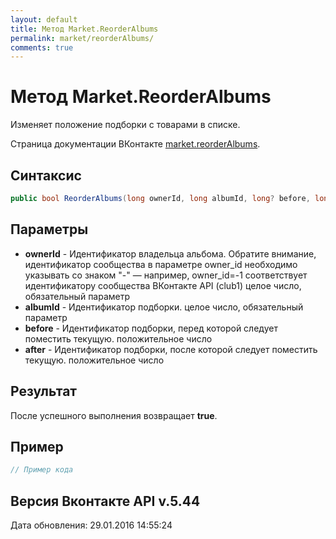 ```yaml
---
layout: default
title: Метод Market.ReorderAlbums
permalink: market/reorderAlbums/
comments: true
---
```

# Метод Market.ReorderAlbums
Изменяет положение подборки с товарами в списке.

Страница документации ВКонтакте [market.reorderAlbums](https://vk.com/dev/market.reorderAlbums).
## Синтаксис
``` csharp
public bool ReorderAlbums(long ownerId, long albumId, long? before, long? after)
```

## Параметры
+ **ownerId** - Идентификатор владельца альбома. 
Обратите внимание, идентификатор сообщества в параметре owner_id необходимо указывать со знаком "-" — например, owner_id=-1 соответствует идентификатору сообщества ВКонтакте API (club1)  целое число, обязательный параметр
+ **albumId** - Идентификатор подборки. целое число, обязательный параметр
+ **before** - Идентификатор подборки, перед которой следует поместить текущую. положительное число
+ **after** - Идентификатор подборки, после которой следует поместить текущую. положительное число

## Результат
После успешного выполнения возвращает **true**.

## Пример
``` csharp
// Пример кода
```

## Версия Вконтакте API v.5.44
Дата обновления: 29.01.2016 14:55:24
